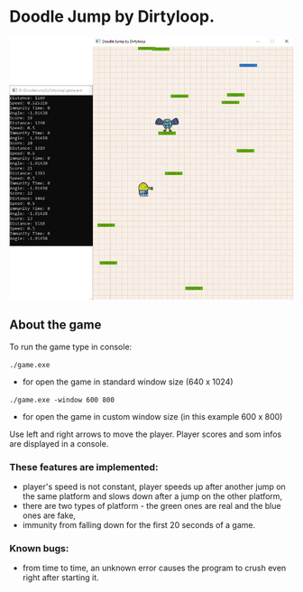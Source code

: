 # Doodle Jump by Dirtyloop.

![DoodleJumpGame](https://github.com/Dirtyloop/doodleJumpGame/blob/master/screen.png)

## About the game

To run the game type in console:

`
./game.exe
`

- for open the game in standard window size (640 x 1024)

`
./game.exe -window 600 800
`

- for open the game in custom window size (in this example 600 x 800)

Use left and right arrows to move the player.
Player scores and som infos are displayed in a console.

### These features are implemented:

- player's speed is not constant, player speeds up after another jump on the same platform and slows down after a jump on the other platform,
- there are two types of platform - the green ones are real and the blue ones are fake,
- immunity from falling down for the first 20 seconds of a game.

### Known bugs:

- from time to time, an unknown error causes the program to crush even right after starting it.
